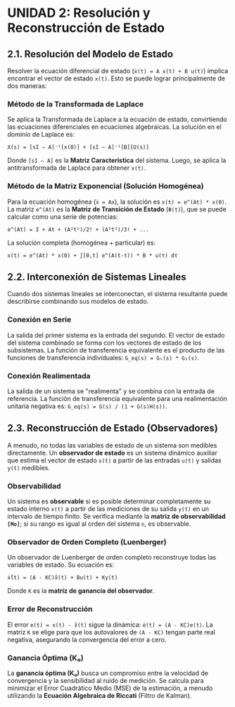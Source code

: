 


# UNIDAD 2: Resolución y Reconstrucción de Estado

## 2.1. Resolución del Modelo de Estado

Resolver la ecuación diferencial de estado (`ẋ(t) = A x(t) + B u(t)`) implica encontrar el vector de estado `x(t)`. Esto se puede lograr principalmente de dos maneras:

### Método de la Transformada de Laplace
Se aplica la Transformada de Laplace a la ecuación de estado, convirtiendo las ecuaciones diferenciales en ecuaciones algebraicas. La solución en el dominio de Laplace es:

`X(s) = [sI – A]⁻¹[x(0)] + [sI – A]⁻¹[B][U(s)]`

Donde `[sI – A]` es la **Matriz Característica** del sistema. Luego, se aplica la antitransformada de Laplace para obtener `x(t)`.

### Método de la Matriz Exponencial (Solución Homogénea)
Para la ecuación homogénea (`ẋ = Ax`), la solución es `x(t) = e^(At) * x(0)`. La matriz `e^(At)` es la **Matriz de Transición de Estado** (`Φ(t)`), que se puede calcular como una serie de potencias:

`e^(At) = I + At + (A²t²)/2! + (A³t³)/3! + ...`

La solución completa (homogénea + particular) es:

`x(t) = e^(At) * x(0) + ∫[0,t] e^(A(t-τ)) * B * u(τ) dτ`

## 2.2. Interconexión de Sistemas Lineales

Cuando dos sistemas lineales se interconectan, el sistema resultante puede describirse combinando sus modelos de estado.

### Conexión en Serie
La salida del primer sistema es la entrada del segundo. El vector de estado del sistema combinado se forma con los vectores de estado de los subsistemas. La función de transferencia equivalente es el producto de las funciones de transferencia individuales: `G_eq(s) = G₁(s) * G₂(s)`.

### Conexión Realimentada
La salida de un sistema se "realimenta" y se combina con la entrada de referencia. La función de transferencia equivalente para una realimentación unitaria negativa es: `G_eq(s) = G(s) / (1 + G(s)H(s))`.

## 2.3. Reconstrucción de Estado (Observadores)

A menudo, no todas las variables de estado de un sistema son medibles directamente. Un **observador de estado** es un sistema dinámico auxiliar que estima el vector de estado `x(t)` a partir de las entradas `u(t)` y salidas `y(t)` medibles.

### Observabilidad
Un sistema es **observable** si es posible determinar completamente su estado interno `x(t)` a partir de las mediciones de su salida `y(t)` en un intervalo de tiempo finito. Se verifica mediante la **matriz de observabilidad `[Mo]`**; si su rango es igual al orden del sistema `n`, es observable.

### Observador de Orden Completo (Luenberger)
Un observador de Luenberger de orden completo reconstruye todas las variables de estado. Su ecuación es:

`ẋ̂(t) = (A - KC)x̂(t) + Bu(t) + Ky(t)`

Donde `K` es la **matriz de ganancia del observador**.

### Error de Reconstrucción
El error `e(t) = x(t) - x̂(t)` sigue la dinámica: `ė(t) = (A - KC)e(t)`. La matriz `K` se elige para que los autovalores de `(A - KC)` tengan parte real negativa, asegurando la convergencia del error a cero.

### Ganancia Óptima (K₀)
La **ganancia óptima (K₀)** busca un compromiso entre la velocidad de convergencia y la sensibilidad al ruido de medición. Se calcula para minimizar el Error Cuadrático Medio (MSE) de la estimación, a menudo utilizando la **Ecuación Algebraica de Riccati** (Filtro de Kalman).


